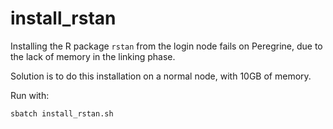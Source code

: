 # install_rstan

Installing the R package `rstan` from the login node 
fails on Peregrine, due to the lack of memory in the linking phase.

Solution is to do this installation on a normal node, with 10GB of memory.

Run with:

```
sbatch install_rstan.sh
```